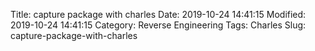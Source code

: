 Title: capture package with charles
Date: 2019-10-24 14:41:15
Modified: 2019-10-24 14:41:15
Category: Reverse Engineering
Tags: Charles
Slug: capture-package-with-charles
